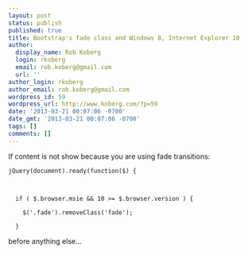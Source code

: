 ```yaml
---
layout: post
status: publish
published: true
title: Bootstrap's fade class and Windows 8, Internet Explorer 10
author:
  display_name: Rob Koberg
  login: rkoberg
  email: rob.koberg@gmail.com
  url: ''
author_login: rkoberg
author_email: rob.koberg@gmail.com
wordpress_id: 59
wordpress_url: http://www.koberg.com/?p=59
date: '2013-03-21 00:07:06 -0700'
date_gmt: '2013-03-21 00:07:06 -0700'
tags: []
comments: []
---
```

<p>If content is not show because you are using fade transitions:</p>
<p><code>jQuery(document).ready(function($) {</p>
<p>  if ( $.browser.msie && 10 >= $.browser.version ) {<br />
    $('.fade').removeClass('fade');<br />
  }</code></p>
<p>before anything else...</p>
